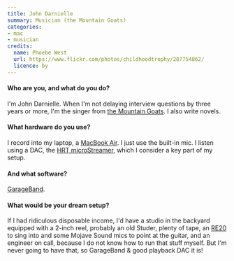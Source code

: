 ```yaml
---
title: John Darnielle
summary: Musician (the Mountain Goats)
categories:
- mac
- musician
credits:
  name: Phoebe West
  url: https://www.flickr.com/photos/childhoodtrophy/287754862/
  licence: by
---
```


#### Who are you, and what do you do?

I'm John Darnielle. When I'm not delaying interview questions by three years or more, I'm the singer from [the Mountain Goats](http://www.mountain-goats.com/ "The band's website."). I also write novels. 

#### What hardware do you use?

I record into my laptop, a [MacBook Air][macbook-air]. I just use the built-in mic. I listen using a DAC, the [HRT microStreamer][microstreamer], which I consider a key part of my setup.

#### And what software?

[GarageBand][].

#### What would be your dream setup?

If I had ridiculous disposable income, I'd have a studio in the backyard equipped with a 2-inch reel, probably an old Studer, plenty of tape, an [RE20][] to sing into and some Mojave Sound mics to point at the guitar, and an engineer on call, because I do not know how to run that stuff myself. But I'm never going to have that, so GarageBand & good playback DAC it is!

[re20]: https://www.electrovoice.com/product.php?id=91 "A broadcaster microphone."
[macbook-air]: https://www.apple.com/macbook-air/ "A very thin laptop."
[microstreamer]: https://www.amazon.com/HRT-348-MicroStreamer/dp/B00B4YE5BG/ "A USB headphone amp."
[garageband]: https://www.apple.com/mac/garageband/ "An audio recording and editing tool for the Mac."
